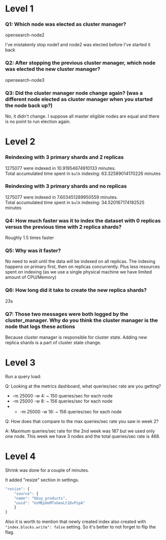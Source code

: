 # Level 1

### Q1: Which node was elected as cluster manager?

opensearch-node2

I've mistakenly stop node1 and node2 was elected before I've started it back

### Q2: After stopping the previous cluster manager, which node was elected the new cluster manager?

opensearch-node3

### Q3: Did the cluster manager node change again? (was a different node elected as cluster manager when you started the node back up?)

No, it didn't change.
I suppose all master eligible nodes are equal and there is no point to 
run election again.

# Level 2

### Reindexing with 3 primary shards and 2 replicas

1275077 were indexed in 10.91954674910133 minutes.  
Total accumulated time spent in `bulk` indexing: 63.32589014170226 minutes

### Reindexing with 3 primary shards and no replicas

1275077 were indexed in 7.603451289950559 minutes.  
Total accumulated time spent in `bulk` indexing: 34.520167174182525 minutes

### Q4: How much faster was it to index the dataset with 0 replicas versus the previous time with 2 replica shards?

Roughly 1.5 times faster

### Q5: Why was it faster?

No need to wait until the data will be indexed on all replicas.
The indexing happens on primary first, then on replicas concurrently.
Plus less resources spent on indexing (as we use a single physical 
machine we have limited amount of CPU/Memory)


### Q6: How long did it take to create the new replica shards?

23s

### Q7: Those two messages were both logged by the cluster_manager. Why do you think the cluster manager is the node that logs these actions

Because cluster manager is responsible for cluster state.
Adding new replica shards is a part of cluster state change.


# Level 3

Run a query load:

Q: Looking at the metrics dashboard, what queries/sec rate are you getting?
* -m 25000 -w 4: ~ 150 queries/sec for each node
* -m 25000 -w 8: ~  156 queries/sec for each node
* * -m 25000 -w 16: ~  156 queries/sec for each node

  

Q: How does that compare to the max queries/sec rate you saw in week 2?

A: Maximum queries/sec rate for the 2nd week was 187 but we used only one node.
This week we have 3 nodes and the total queries/sec rate is 468.


# Level 4

Shrink was done for a couple of minutes.

It added "resize" section in settings.
```javascript
"resize": {
    "source": {
	"name": "bbuy_products",
	"uuid": "UsMEpUoMTxGeoLt1DvPipA"
	}
}
```

Also it is worth to mention that newly created index also created with
`"index.blocks.write": false` setting. So it's better to not forget to flip the flag.
